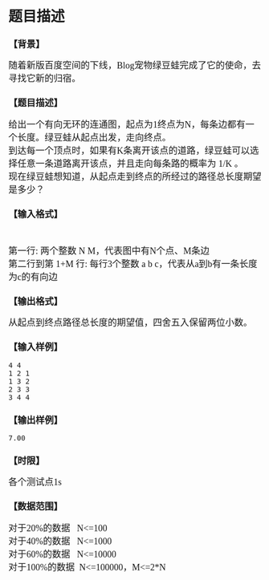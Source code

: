 # 题目描述


<h3>
<span style="font-family:&#39;Microsoft YaHei&#39;;font-size:18px;">【背景</span><span style="font-family:&#39;Microsoft YaHei&#39;;font-size:18px;">】</span> 
</h3>
<p>
<span style="font-family:&#39;Microsoft YaHei&#39;;font-size:18px;">随着新版百度空间的下线，Blog宠物绿豆蛙完成了它的使命，去寻找它新的归宿。</span> 
</p>
<h3>
<span style="font-family:&#39;Microsoft YaHei&#39;;font-size:18px;">【题目描述</span><span style="font-family:&#39;Microsoft YaHei&#39;;font-size:18px;">】</span> 
</h3>
<p>
<span style="font-family:&#39;Microsoft YaHei&#39;;font-size:18px;">给出一个有向无环的连通图，起点为1终点为N，每条边都有一个长度。绿豆蛙从起点出发，走向终点。</span><br/>
<span style="font-family:&#39;Microsoft YaHei&#39;;font-size:18px;">到达每一个顶点时，如果有K条离开该点的道路，绿豆蛙可以选择任意一条道路离开该点，并且走向每条路的概率为 1/K 。</span><br/>
<span style="font-family:&#39;Microsoft YaHei&#39;;font-size:18px;">现在绿豆蛙想知道，从起点走到终点的所经过的路径总长度期望是多少？</span> 
</p>
<h3>
<span style="font-family:&#39;Microsoft YaHei&#39;;font-size:18px;">【输入格式</span><span style="font-family:&#39;Microsoft YaHei&#39;;font-size:18px;">】</span> 
</h3>
<p>
<br/>
</p>
<p>
<span style="font-family:&#39;Microsoft YaHei&#39;;font-size:18px;">第一行: 两个整数 N M，代表图中有N个点、M条边</span><br/>
<span style="font-family:&#39;Microsoft YaHei&#39;;font-size:18px;">第二行到第 1+M 行: 每行3个整数 a b c，代表从a到b有一条长度为c的有向边</span> 
</p>
<h3>
<span style="font-family:&#39;Microsoft YaHei&#39;;font-size:18px;">【输出格式</span><span style="font-family:&#39;Microsoft YaHei&#39;;font-size:18px;">】</span> 
</h3>
<p>
<span style="font-family:&#39;Microsoft YaHei&#39;;font-size:18px;">从起点到终点路径总长度的期望值，四舍五入保留两位小数。</span> 
</p>
<h3>
<span style="font-family:&#39;Microsoft YaHei&#39;;font-size:18px;">【输入样例</span><span style="font-family:&#39;Microsoft YaHei&#39;;font-size:18px;">】</span> 
</h3>
<pre>4 4
1 2 1
1 3 2
2 3 3
3 4 4 </pre>
<h3>
<span style="font-family:&#39;Microsoft YaHei&#39;;font-size:18px;">【输出样例</span><span style="font-family:&#39;Microsoft YaHei&#39;;font-size:18px;">】</span> 
</h3>
<pre>7.00</pre>
<h3>
<span style="font-family:&#39;Microsoft YaHei&#39;;font-size:18px;">【时限</span><span style="font-family:&#39;Microsoft YaHei&#39;;font-size:18px;">】</span> 
</h3>
<p>
<span style="font-family:&#39;Microsoft YaHei&#39;;font-size:18px;">各个测试点1s</span><span style="font-family:&#39;Microsoft YaHei&#39;;font-size:18px;"></span> 
</p>
<h3>
<span style="font-family:&#39;Microsoft YaHei&#39;;font-size:18px;">【数据范围】</span> 
</h3>
<p>
<span style="font-family:&#39;Microsoft YaHei&#39;;font-size:18px;">对于20%的数据   N&lt;=100<br/>
对于40%的数据   N&lt;=1000<br/>
对于60%的数据   N&lt;=10000<br/>
对于100%的数据  N&lt;=100000，M&lt;=2*N</span> 
</p>
<p>
<span style="font-family:&#39;Microsoft YaHei&#39;;font-size:18px;"></span> 
</p>
